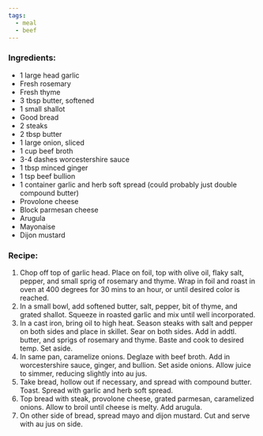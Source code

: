 ```yaml
---
tags:
  - meal
  - beef
---
```

### Ingredients:
- 1 large head garlic
- Fresh rosemary
- Fresh thyme
- 3 tbsp butter, softened
- 1 small shallot
- Good bread
- 2 steaks 
- 2 tbsp butter 
- 1 large onion, sliced
- 1 cup beef broth
- 3-4 dashes worcestershire sauce
- 1 tbsp minced ginger
- 1 tsp beef bullion
- 1 container garlic and herb soft spread (could probably just double compound butter)
- Provolone cheese
- Block parmesan cheese
- Arugula
- Mayonaise
- Dijon mustard

### Recipe:
1. Chop off top of garlic head. Place on foil, top with olive oil, flaky salt, pepper, and small sprig of rosemary and thyme. Wrap in foil and roast in oven at 400 degrees for 30 mins to an hour, or until desired color is reached. 
2. In a small bowl, add softened butter, salt, pepper, bit of thyme, and grated shallot. Squeeze in roasted garlic and mix until well incorporated. 
3. In a cast iron, bring oil to high heat. Season steaks with salt and pepper on both sides and place in skillet. Sear on both sides. Add in addtl. butter, and sprigs of rosemary and thyme. Baste and cook to desired temp. Set aside.
4. In same pan, caramelize onions. Deglaze with beef broth. Add in worcestershire sauce, ginger, and bullion. Set aside onions. Allow juice to simmer, reducing slightly into au jus. 
5. Take bread, hollow out if necessary, and spread with compound butter. Toast. Spread with garlic and herb soft spread.
6. Top bread with steak, provolone cheese, grated parmesan, caramelized onions. Allow to broil until cheese is melty. Add arugula. 
7. On other side of bread, spread mayo and dijon mustard. Cut and serve with au jus on side. 